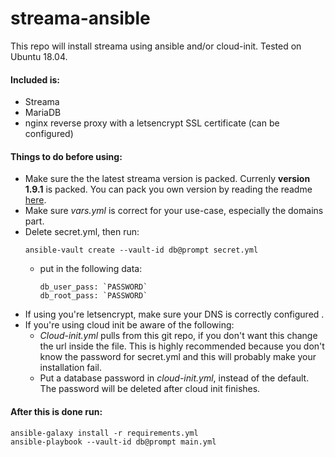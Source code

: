 # streama-ansible
This repo will install streama using ansible and/or cloud-init. Tested on Ubuntu 18.04.

#### Included is:
* Streama
* MariaDB
* nginx reverse proxy with a letsencrypt SSL certificate (can be configured)

#### Things to do before using:
* Make sure the the latest streama version is packed. Currenly **version 1.9.1** is packed. You can pack you own version by reading the readme [here](files).
* Make sure *vars.yml* is correct for your use-case, especially the domains part.
* Delete secret.yml, then run:
    ```
    ansible-vault create --vault-id db@prompt secret.yml
    ```
    * put in the following data:
        ```
        db_user_pass: `PASSWORD`
        db_root_pass: `PASSWORD`
        ```
* If using you're letsencrypt, make sure your DNS is correctly configured .
* If you're using cloud init be aware of the following:
    * *Cloud-init.yml* pulls from this git repo, if you don't want this change the url inside the file. This is highly recommended because you don't know the password for secret.yml and this will probably make your installation fail.
    * Put a database password in *cloud-init.yml*, instead of the default. The password will be deleted after cloud init finishes.
#### After this is done run:
    
    ansible-galaxy install -r requirements.yml
    ansible-playbook --vault-id db@prompt main.yml
    
